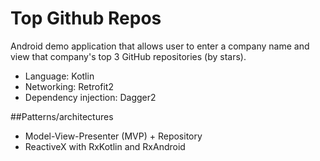 # Top Github Repos

Android demo application that allows user to enter a company name and view that company's top 3 GitHub repositories (by stars).

- Language: Kotlin
- Networking: Retrofit2
- Dependency injection: Dagger2

##Patterns/architectures
- Model-View-Presenter (MVP) + Repository 
- ReactiveX with RxKotlin and RxAndroid



